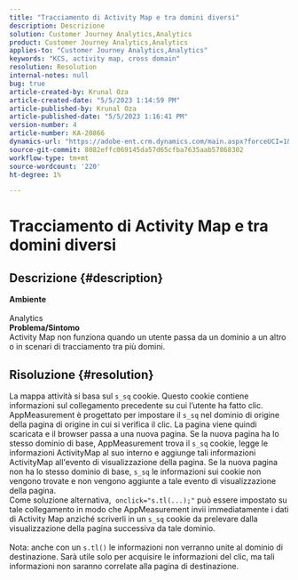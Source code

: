 ```yaml
---
title: "Tracciamento di Activity Map e tra domini diversi"
description: Descrizione
solution: Customer Journey Analytics,Analytics
product: Customer Journey Analytics,Analytics
applies-to: "Customer Journey Analytics,Analytics"
keywords: "KCS, activity map, cross domain"
resolution: Resolution
internal-notes: null
bug: true
article-created-by: Krunal Oza
article-created-date: "5/5/2023 1:14:59 PM"
article-published-by: Krunal Oza
article-published-date: "5/5/2023 1:16:41 PM"
version-number: 4
article-number: KA-20866
dynamics-url: "https://adobe-ent.crm.dynamics.com/main.aspx?forceUCI=1&pagetype=entityrecord&etn=knowledgearticle&id=e23696d5-46eb-ed11-a7c6-6045bd006b25"
source-git-commit: 8082effc069145da57d65cfba7635aab57868302
workflow-type: tm+mt
source-wordcount: '220'
ht-degree: 1%

---
```


# Tracciamento di Activity Map e tra domini diversi

## Descrizione {#description}

<b>Ambiente</b><br><br>Analytics<br><b>Problema/Sintomo</b><br>Activity Map non funziona quando un utente passa da un dominio a un altro o in scenari di tracciamento tra più domini.<br>

## Risoluzione {#resolution}

La mappa attività si basa sul `s_sq` cookie. Questo cookie contiene informazioni sul collegamento precedente su cui l’utente ha fatto clic.<br>AppMeasurement è progettato per impostare il `s_sq` nel dominio di origine della pagina di origine in cui si verifica il clic. La pagina viene quindi scaricata e il browser passa a una nuova pagina. Se la nuova pagina ha lo stesso dominio di base, AppMeasurement trova il `s_sq` cookie, legge le informazioni ActivityMap al suo interno e aggiunge tali informazioni ActivityMap all&#39;evento di visualizzazione della pagina. Se la nuova pagina non ha lo stesso dominio di base, `s_sq` le informazioni sui cookie non vengono trovate e non vengono aggiunte a tale evento di visualizzazione della pagina.<br>Come soluzione alternativa,  `onclick="s.tl(...);"` può essere impostato su tale collegamento in modo che AppMeasurement invii immediatamente i dati di Activity Map anziché scriverli in un `s_sq` cookie da prelevare dalla visualizzazione della pagina successiva da tale dominio.<br> <br>Nota: anche con un `s.tl()` le informazioni non verranno unite al dominio di destinazione. Sarà utile solo per acquisire le informazioni del clic, ma tali informazioni non saranno correlate alla pagina di destinazione.<br>



